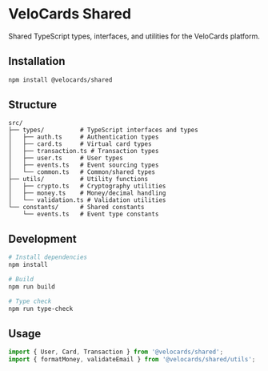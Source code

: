 # VeloCards Shared

Shared TypeScript types, interfaces, and utilities for the VeloCards platform.

## Installation

```bash
npm install @velocards/shared
```

## Structure

```
src/
├── types/          # TypeScript interfaces and types
│   ├── auth.ts     # Authentication types
│   ├── card.ts     # Virtual card types
│   ├── transaction.ts # Transaction types
│   ├── user.ts     # User types
│   ├── events.ts   # Event sourcing types
│   └── common.ts   # Common/shared types
├── utils/          # Utility functions
│   ├── crypto.ts   # Cryptography utilities
│   ├── money.ts    # Money/decimal handling
│   └── validation.ts # Validation utilities
└── constants/      # Shared constants
    └── events.ts   # Event type constants
```

## Development

```bash
# Install dependencies
npm install

# Build
npm run build

# Type check
npm run type-check
```

## Usage

```typescript
import { User, Card, Transaction } from '@velocards/shared';
import { formatMoney, validateEmail } from '@velocards/shared/utils';
```